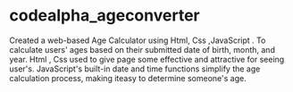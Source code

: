 # codealpha_ageconverter
Created a web-based Age Calculator using Html, Css ,JavaScript .
To calculate users' ages based on their submitted date of birth, month, and year.
Html , Css used to give page some effective and attractive for seeing user's.
JavaScript's built-in date and time functions simplify the age calculation process, making iteasy to determine someone's age.

